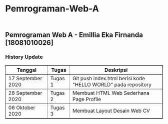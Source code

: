<h1>Pemrograman-Web-A</h1>
<h2><br>Pemrograman Web A - Emillia Eka Firnanda [18081010026]</h2>

<h3>History Update</h3>

<table border="1px">
<tr>
    <th>Tanggal</th>
    <th>Tugas</th>
    <th>Deskripsi</th>
</tr>
  <tr>
    <td>17 September 2020</td>
    <td>Tugas 1</td>
    <td>Git push index.html berisi kode "HELLO WORLD" pada repository</td>
  </tr>
  <tr>
    <td>28 September 2020</td>
    <td>Tugas 2</td>
    <td>Membuat HTML Web Sederhana Page Profile</td>
  </tr>
  <tr>
    <td>06 Oktober 2020</td>
    <td>Tugas 3</td>
    <td>Membuat Layout Desain Web CV</td>
  </tr>
</table>

